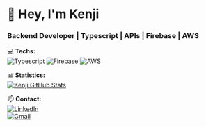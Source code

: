 # 👋 Hey, I'm Kenji  
### **Backend Developer | Typescript | APIs | Firebase | AWS**  

💻 **Techs:**  
![Typescript](https://img.shields.io/badge/Typescript-7D929E?style=for-the-badge&logo=typescript&logoColor=white)
![Firebase](https://img.shields.io/badge/Firebase-7D929E?style=for-the-badge&logo=firebase&logoColor=white)
![AWS](https://img.shields.io/badge/AWS-7D929E.svg?style=for-the-badge&logo=amazon-aws&logoColor=white)

📊 **Statistics:**  
[![Kenji GitHub Stats](https://github-readme-stats.vercel.app/api?username=KennjiCaio&show_icons=true&theme=dracula)](https://github.com/KennjiCaio)  

📫 **Contact:**  
[![LinkedIn](https://img.shields.io/badge/LinkedIn-7D929E?style=for-the-badge&logo=linkedin&logoColor=white)](https://www.linkedin.com/in/caio-kenji-391a5a97/)  
[![Gmail](https://img.shields.io/badge/Gmail-7D929E?style=for-the-badge&logo=gmail&logoColor=white)](mailto:thekennji@gmail.com)  
